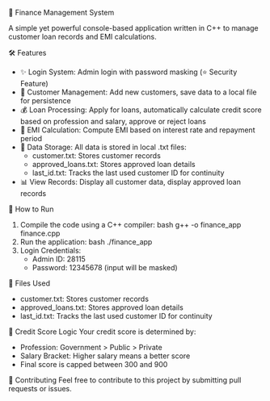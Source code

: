 💼 Finance Management System

A simple yet powerful console-based application written in C++ to manage customer loan records and EMI calculations.

🛠 Features
- ✨ Login System: Admin login with password masking (⭐ Security Feature)
- 👤 Customer Management: Add new customers, save data to a local file for persistence
- 💰 Loan Processing: Apply for loans, automatically calculate credit score based on profession and salary, approve or reject loans
- 📄 EMI Calculation: Compute EMI based on interest rate and repayment period
- 📂 Data Storage: All data is stored in local .txt files:
    - customer.txt: Stores customer records
    - approved_loans.txt: Stores approved loan details
    - last_id.txt: Tracks the last used customer ID for continuity
- 📊 View Records: Display all customer data, display approved loan records

🚀 How to Run
1. Compile the code using a C++ compiler:
bash
g++ -o finance_app finance.cpp
2. Run the application:
bash
./finance_app
3. Login Credentials:
    - Admin ID: 28115
    - Password: 12345678 (input will be masked)

📌 Files Used
- customer.txt: Stores customer records
- approved_loans.txt: Stores approved loan details
- last_id.txt: Tracks the last used customer ID for continuity

🧠 Credit Score Logic
Your credit score is determined by:
- Profession: Government > Public > Private
- Salary Bracket: Higher salary means a better score
- Final score is capped between 300 and 900

🤝 Contributing
Feel free to contribute to this project by submitting pull requests or issues.
